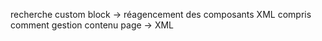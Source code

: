 recherche custom block -> réagencement des composants XML
compris comment gestion contenu page -> XML
